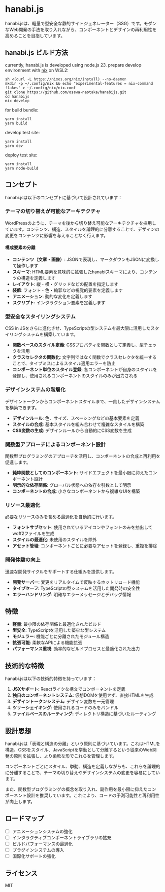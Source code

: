 # hanabi.js

hanabi.jsは、軽量で型安全な静的サイトジェネレーター（SSG）です。モダンなWeb開発の手法を取り入れながら、コンポーネントとデザインの再利用性を高めることを目指しています。

## hanabi.js ビルド方法

currently, hanabi.js is developed using node.js 23.
prepare develop environment with [nix](https://nixos.org/download/) on WSL2:

```shell
sh <(curl -L https://nixos.org/nix/install) --no-daemon
mkdir -p ~/.config/nix && echo "experimental-features = nix-command flakes" > ~/.config/nix/nix.conf
git clone https://github.com/osawa-naotaka/hanabijs.git
cd hanabijs
nix develop
```

for build bundle:

```shell
yarn install
yarn build
```

develop test site:
```shell
yarn install
yarn dev
```

deploy test site:
```shell
yarn install
yarn node-build
```

## コンセプト

hanabi.jsは以下のコンセプトに基づいて設計されています：

### テーマの切り替えが可能なアーキテクチャ

WordPressのように、テーマを後から切り替え可能なアーキテクチャを採用しています。コンテンツ、構造、スタイルを論理的に分離することで、デザインの変更をコンテンツに影響を与えることなく行えます。

#### 構成要素の分離

- **コンテンツ（文章・画像）**: JSONで表現し、マークダウンもJSONに変換して操作します
- **スキーマ**: HTML要素を意味的に拡張したhanabiスキーマにより、コンテンツの構造を定義します
- **レイアウト**: 縦・横・グリッドなどの配置を指定します
- **装飾**: フォント・色・輪郭などの視覚的要素を定義します
- **アニメーション**: 動的な変化を定義します
- **スクリプト**: インタラクション要素を定義します

### 型安全なスタイリングシステム

CSS in JSをさらに進化させ、TypeScriptの型システムを最大限に活用したスタイリングシステムを構築しています。

- **関数ベースのスタイル定義**: CSSプロパティを関数として定義し、型チェックを活用
- **クラスセレクタの関数化**: 文字列ではなく関数でクラスセレクタを統一することで、タイプミスによるスタイル適用エラーを防止
- **コンポーネント単位のスタイル登録**: 各コンポーネントが自身のスタイルを登録し、使用されるコンポーネントのスタイルのみが出力される

### デザインシステムの階層化

デザイントークンからコンポーネントスタイルまで、一貫したデザインシステムを構築できます。

- **デザインルール**: 色、サイズ、スペーシングなどの基本要素を定義
- **スタイルの合成**: 基本スタイルを組み合わせて複雑なスタイルを構築
- **CSS変数の生成**: デザインルールから自動的にCSS変数を生成

### 関数型アプローチによるコンポーネント設計

関数型プログラミングのアプローチを活用し、コンポーネントの合成と再利用を促進します。

- **純粋関数としてのコンポーネント**: サイドエフェクトを最小限に抑えたコンポーネント設計
- **明示的な依存関係**: グローバル状態への依存を引数として明示
- **コンポーネントの合成**: 小さなコンポーネントから複雑なUIを構築

### リソース最適化

必要なリソースのみを含める最適化を自動的に行います。

- **フォントサブセット**: 使用されているアイコンやフォントのみを抽出してwoff2ファイルを生成
- **スタイルの最適化**: 未使用のスタイルを除外
- **アセット管理**: コンポーネントごとに必要なアセットを登録し、重複を排除

### 開発体験の向上

迅速な開発サイクルをサポートする仕組みを提供します。

- **開発サーバー**: 変更をリアルタイムで反映するホットリロード機能
- **タイプセーフ**: TypeScriptの型システムを活用した開発時の安全性
- **エラーハンドリング**: 明確なエラーメッセージとデバッグ情報

## 特徴

- **軽量**: 最小限の依存関係と最適化されたビルド
- **型安全**: TypeScriptを活用した堅牢な型システム
- **モジュラー**: 機能ごとに分離されたモジュール構造
- **拡張可能**: 柔軟なAPIによる機能拡張
- **パフォーマンス重視**: 効率的なビルドプロセスと最適化された出力

## 技術的な特徴

hanabi.jsは以下の技術的特徴を持っています：

1. **JSXサポート**: Reactライクな構文でコンポーネントを定義
2. **独自のコンポーネントシステム**: 仮想DOMを使用せず、直接HTMLを生成
3. **デザイントークンシステム**: デザイン変数を一元管理
4. **ツリーシェイキング**: 使用されるコードのみをバンドル
5. **ファイルベースのルーティング**: ディレクトリ構造に基づいたルーティング

## 設計思想

hanabi.jsは「表現と構造の分離」という原則に基づいています。これはHTMLを構造、CSSをスタイル、JavaScriptを挙動として分離するという従来のWeb開発の原則を拡張し、より柔軟な形でこれらを管理します。

コンポーネントごとにスタイル、挙動、構造を定義しながらも、これらを論理的に分離することで、テーマの切り替えやデザインシステムの変更を容易にしています。

また、関数型プログラミングの概念を取り入れ、副作用を最小限に抑えたコンポーネント設計を推奨しています。これにより、コードの予測可能性と再利用性が向上します。

## ロードマップ

- [ ] アニメーションシステムの強化
- [ ] インタラクティブコンポーネントライブラリの拡充
- [ ] ビルドパフォーマンスの最適化
- [ ] プラグインシステムの導入
- [ ] 国際化サポートの強化

## ライセンス

MIT
